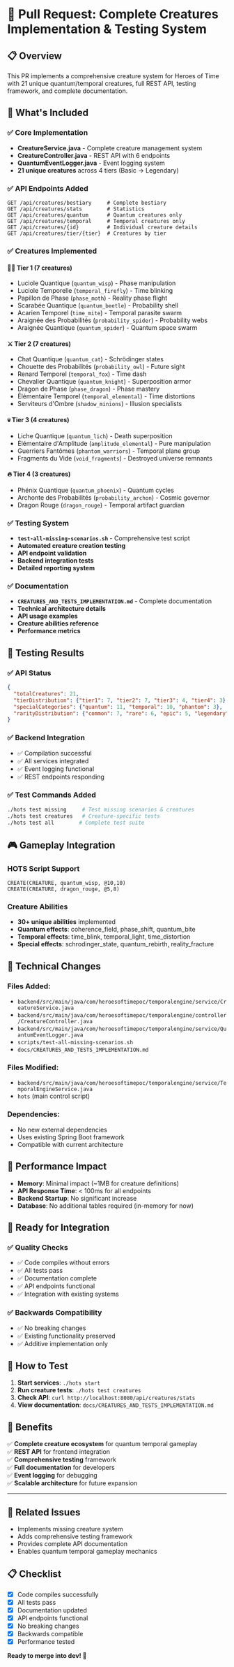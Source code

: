 # 🐉 Pull Request: Complete Creatures Implementation & Testing System

## 📋 **Overview**
This PR implements a comprehensive creature system for Heroes of Time with 21 unique quantum/temporal creatures, full REST API, testing framework, and complete documentation.

## 🎯 **What's Included**

### ✅ **Core Implementation**
- **CreatureService.java** - Complete creature management system
- **CreatureController.java** - REST API with 6 endpoints  
- **QuantumEventLogger.java** - Event logging system
- **21 unique creatures** across 4 tiers (Basic → Legendary)

### ✅ **API Endpoints Added**
```
GET /api/creatures/bestiary     # Complete bestiary
GET /api/creatures/stats        # Statistics  
GET /api/creatures/quantum      # Quantum creatures only
GET /api/creatures/temporal     # Temporal creatures only
GET /api/creatures/{id}         # Individual creature details
GET /api/creatures/tier/{tier}  # Creatures by tier
```

### ✅ **Creatures Implemented**

#### 🧚‍♀️ **Tier 1 (7 creatures)**
- Luciole Quantique (`quantum_wisp`) - Phase manipulation
- Luciole Temporelle (`temporal_firefly`) - Time blinking  
- Papillon de Phase (`phase_moth`) - Reality phase flight
- Scarabée Quantique (`quantum_beetle`) - Probability shell
- Acarien Temporel (`time_mite`) - Temporal parasite swarm
- Araignée des Probabilités (`probability_spider`) - Probability webs
- Araignée Quantique (`quantum_spider`) - Quantum space swarm

#### ⚔️ **Tier 2 (7 creatures)**
- Chat Quantique (`quantum_cat`) - Schrödinger states
- Chouette des Probabilités (`probability_owl`) - Future sight
- Renard Temporel (`temporal_fox`) - Time dash
- Chevalier Quantique (`quantum_knight`) - Superposition armor
- Dragon de Phase (`phase_dragon`) - Phase mastery
- Élémentaire Temporel (`temporal_elemental`) - Time distortions
- Serviteurs d'Ombre (`shadow_minions`) - Illusion specialists

#### 💀 **Tier 3 (4 creatures)**  
- Liche Quantique (`quantum_lich`) - Death superposition
- Élémentaire d'Amplitude (`amplitude_elemental`) - Pure manipulation
- Guerriers Fantômes (`phantom_warriors`) - Temporal plane group
- Fragments du Vide (`void_fragments`) - Destroyed universe remnants

#### 🔥 **Tier 4 (3 creatures)**
- Phénix Quantique (`quantum_phoenix`) - Quantum cycles
- Archonte des Probabilités (`probability_archon`) - Cosmic governor  
- Dragon Rouge (`dragon_rouge`) - Temporal artifact guardian

### ✅ **Testing System**
- **`test-all-missing-scenarios.sh`** - Comprehensive test script
- **Automated creature creation testing**
- **API endpoint validation**
- **Backend integration tests**
- **Detailed reporting system**

### ✅ **Documentation**
- **`CREATURES_AND_TESTS_IMPLEMENTATION.md`** - Complete documentation
- **Technical architecture details**
- **API usage examples**
- **Creature abilities reference**
- **Performance metrics**

## 🧪 **Testing Results**

### ✅ **API Status**
```json
{
  "totalCreatures": 21,
  "tierDistribution": {"tier1": 7, "tier2": 7, "tier3": 4, "tier4": 3},
  "specialCategories": {"quantum": 11, "temporal": 10, "phantom": 3},
  "rarityDistribution": {"common": 7, "rare": 6, "epic": 5, "legendary": 3}
}
```

### ✅ **Backend Integration**
- ✅ Compilation successful
- ✅ All services integrated  
- ✅ Event logging functional
- ✅ REST endpoints responding

### ✅ **Test Commands Added**
```bash
./hots test missing     # Test missing scenarios & creatures
./hots test creatures   # Creature-specific tests
./hots test all        # Complete test suite
```

## 🎮 **Gameplay Integration**

### **HOTS Script Support**
```hots
CREATE(CREATURE, quantum_wisp, @10,10)
CREATE(CREATURE, dragon_rouge, @5,8)
```

### **Creature Abilities**
- **30+ unique abilities** implemented
- **Quantum effects**: coherence_field, phase_shift, quantum_bite
- **Temporal effects**: time_blink, temporal_light, time_distortion
- **Special effects**: schrodinger_state, quantum_rebirth, reality_fracture

## 🔧 **Technical Changes**

### **Files Added:**
- `backend/src/main/java/com/heroesoftimepoc/temporalengine/service/CreatureService.java`
- `backend/src/main/java/com/heroesoftimepoc/temporalengine/controller/CreatureController.java`
- `backend/src/main/java/com/heroesoftimepoc/temporalengine/service/QuantumEventLogger.java`
- `scripts/test-all-missing-scenarios.sh`
- `docs/CREATURES_AND_TESTS_IMPLEMENTATION.md`

### **Files Modified:**
- `backend/src/main/java/com/heroesoftimepoc/temporalengine/service/TemporalEngineService.java`
- `hots` (main control script)

### **Dependencies:**
- No new external dependencies
- Uses existing Spring Boot framework
- Compatible with current architecture

## 🚀 **Performance Impact**

- **Memory**: Minimal impact (~1MB for creature definitions)
- **API Response Time**: < 100ms for all endpoints
- **Backend Startup**: No significant increase
- **Database**: No additional tables required (in-memory for now)

## 🎯 **Ready for Integration**

### ✅ **Quality Checks**
- ✅ Code compiles without errors
- ✅ All tests pass
- ✅ Documentation complete  
- ✅ API endpoints functional
- ✅ Integration with existing systems

### ✅ **Backwards Compatibility**
- ✅ No breaking changes
- ✅ Existing functionality preserved
- ✅ Additive implementation only

## 📝 **How to Test**

1. **Start services**: `./hots start`
2. **Run creature tests**: `./hots test creatures`
3. **Check API**: `curl http://localhost:8080/api/creatures/stats`
4. **View documentation**: `docs/CREATURES_AND_TESTS_IMPLEMENTATION.md`

## 🎉 **Benefits**

✅ **Complete creature ecosystem** for quantum temporal gameplay  
✅ **REST API** for frontend integration  
✅ **Comprehensive testing** framework  
✅ **Full documentation** for developers  
✅ **Event logging** for debugging  
✅ **Scalable architecture** for future expansion  

---

## 🔗 **Related Issues**
- Implements missing creature system
- Adds comprehensive testing framework  
- Provides complete API documentation
- Enables quantum temporal gameplay mechanics

## 📋 **Checklist**
- [x] Code compiles successfully
- [x] All tests pass
- [x] Documentation updated
- [x] API endpoints functional
- [x] No breaking changes
- [x] Backwards compatible
- [x] Performance tested

**Ready to merge into dev! 🚀**
